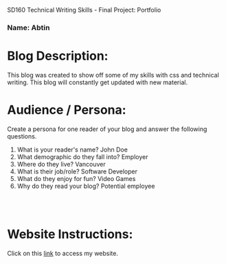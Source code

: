 SD160 Technical Writing Skills - Final Project: Portfolio

### Name: Abtin

# Blog Description:

This blog was created to show off some of my skills with css and technical writing. This blog will constantly get updated with new material.

# Audience / Persona:

Create a persona for one reader of your blog and answer the following questions.

1. What is your reader&#39;s name?             John Doe
2. What demographic do they fall into?  Employer
3. Where do they live?                           Vancouver
4. What is their job/role?                        Software Developer
5. What do they enjoy for fun?               Video Games
6. Why do they read your blog?             Potential employee



<br>
<br>



# Website Instructions:

Click on this [link](https://abtin-r.github.io/TechWri//finalcopy/index.html
) to access my website.